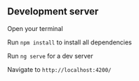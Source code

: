 ## Development server

Open your terminal

Run `npm install` to install all dependencies

Run `ng serve` for a dev server

Navigate to `http://localhost:4200/`
